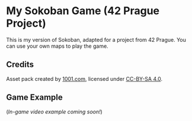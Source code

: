 # My Sokoban Game (42 Prague Project)

This is my version of Sokoban, adapted for a project from 42 Prague. You can use your own maps to play the game.

## Credits

Asset pack created by [1001.com](https://1001.com), licensed under [CC-BY-SA 4.0](https://creativecommons.org/licenses/by-sa/4.0).

## Game Example

(*In-game video example coming soon!*)
